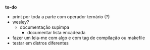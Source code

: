 __to-do__
- print por toda a parte com operador ternário (?)
- wesley?
    - documentação supimpa
        - documentar lista encadeada
- fazer um leia-me com algo e com tag de compilação ou makefile
- testar em distros diferentes
